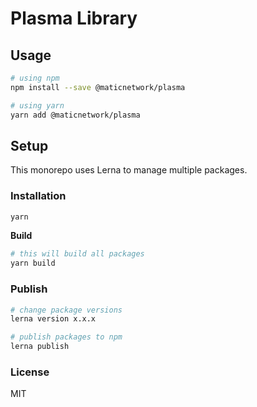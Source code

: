 # Plasma Library

## Usage

```bash
# using npm
npm install --save @maticnetwork/plasma

# using yarn
yarn add @maticnetwork/plasma
```

## Setup

This monorepo uses Lerna to manage multiple packages.

### Installation

```bash
yarn
```

**Build**

```bash
# this will build all packages
yarn build
```

### Publish

```bash
# change package versions
lerna version x.x.x

# publish packages to npm
lerna publish
```

### License

MIT